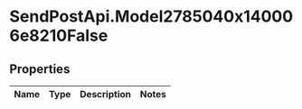 # SendPostApi.Model2785040x140006e8210False

## Properties
Name | Type | Description | Notes
------------ | ------------- | ------------- | -------------


